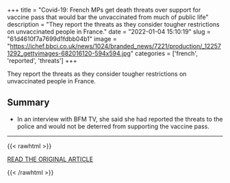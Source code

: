 +++
title = "Covid-19: French MPs get death threats over support for vaccine pass that would bar the unvaccinated from much of public life"
description = "They report the threats as they consider tougher restrictions on unvaccinated people in France."
date = "2022-01-04 15:10:19"
slug = "61d4610f7a7699d1fdbb04b1"
image = "https://ichef.bbci.co.uk/news/1024/branded_news/7221/production/_122571292_gettyimages-682016120-594x594.jpg"
categories = ['french', 'reported', 'threats']
+++

They report the threats as they consider tougher restrictions on unvaccinated people in France.

## Summary

- In an interview with BFM TV, she said she had reported the threats to the police and would not be deterred from supporting the vaccine pass.

---

{{< rawhtml >}}
  <p class="article-category">
    <a target="_blank" href="https://www.bbc.com/news/world-europe-59860058">READ THE ORIGINAL ARTICLE</a>
  </p>
{{< /rawhtml >}}

